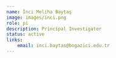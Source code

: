 ```yaml
---
name: İnci Meliha Baytaş
image: images/inci.png
role: pi
description: Principal Investigator
status: active
links:
    email: inci.baytas@bogazici.edu.tr
---
```

